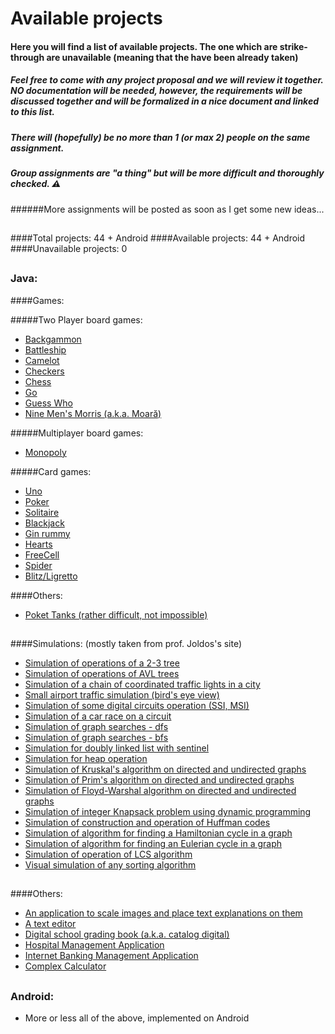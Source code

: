 # Available projects

#### Here you will find a list of available projects. The one which are strike-through are unavailable (meaning that the have been already taken)
##### Feel free to come with any project proposal and we will review it together. _*NO*_ documentation will be needed, however, the requirements will be discussed together and will be formalized in a nice document and linked to this list.
##### There will (hopefully) be no more than 1 (or max 2) people on the same assignment. 
##### Group assignments are "a thing" but will be more difficult and thoroughly checked. :warning: 

######More assignments will be posted as soon as I get some new ideas...

##

####Total projects: 44 + Android
####Available projects: 44 + Android
####Unavailable projects: 0

##


### Java:

####Games:

#####Two Player board games:
- [Backgammon](https://en.wikipedia.org/wiki/Backgammon)
- [Battleship](https://en.wikipedia.org/wiki/Battleship_(game))
- [Camelot](https://en.wikipedia.org/wiki/Camelot_(board_game))
- [Checkers](https://en.wikipedia.org/wiki/Checkers)
- [Chess](https://en.wikipedia.org/wiki/Chess)
- [Go](https://en.wikipedia.org/wiki/Go_(board_game))
- [Guess Who](https://en.wikipedia.org/wiki/Guess_Who%3F)
- [Nine Men's Morris (a.k.a. Moară)](https://en.wikipedia.org/wiki/Nine_Men%27s_Morris)


#####Multiplayer board games:
- [Monopoly](https://en.wikipedia.org/wiki/Monopoly_(game))

#####Card games:
- [Uno](https://en.wikipedia.org/wiki/Uno_(card_game))
- [Poker](https://en.wikipedia.org/wiki/Poker)
- [Solitaire](https://en.wikipedia.org/wiki/Patience_(game))
- [Blackjack](https://en.wikipedia.org/wiki/Blackjack)
- [Gin rummy](https://en.wikipedia.org/wiki/Gin_rummy)
- [Hearts](https://en.wikipedia.org/wiki/Hearts)
- [FreeCell](https://en.wikipedia.org/wiki/FreeCell)
- [Spider](https://en.wikipedia.org/wiki/Spider_(solitaire))
- [Blitz/Ligretto](https://en.wikipedia.org/wiki/Ligretto)

####Others:
- [Poket Tanks (rather difficult, not impossible)](https://en.wikipedia.org/wiki/Pocket_Tanks)
##
####Simulations: (mostly taken from prof. Joldos's site)

-  [Simulation of operations of a 2-3 tree](http://users.utcluj.ro/~jim/OOPE/Resources/Laboratory/mini-details/2-3%20Tree%20Simulation.html) 
-  [Simulation of operations of AVL trees](http://users.utcluj.ro/~jim/OOPE/Resources/Laboratory/mini-details/AVL%252520Tree%252520Simulation.html)
-  [Simulation of a chain of coordinated traffic lights in a city](http://users.utcluj.ro/~jim/OOPE/Resources/Laboratory/mini-details/street.html)
-  [Small airport traffic simulation (bird's eye view)](http://users.utcluj.ro/~jim/OOPE/Resources/Laboratory/mini-details/airport.html)
-  [Simulation of some digital circuits operation (SSI, MSI)](http://users.utcluj.ro/~jim/OOPR/Resources/Laboratory/mini-details/circuit.html)
-  [Simulation of a car race on a circuit]()
-  [Simulation of graph searches - dfs](http://users.utcluj.ro/~jim/OOPE/Resources/Laboratory/mini-details/DFSSimulation.html)
-  [Simulation of graph searches - bfs](http://users.utcluj.ro/~jim/OOPE/Resources/Laboratory/mini-details/BFSSimulation.html)
-  [Simulation for doubly linked list with sentinel](http://users.utcluj.ro/~jim/OOPE/Resources/Laboratory/mini-details/DLLSimulation.html)
-  [Simulation for heap operation](http://users.utcluj.ro/~jim/OOPE/Resources/Laboratory/mini-details/Heap%2520Simulation.html)
-  [Simulation of Kruskal's algorithm on directed and undirected graphs](http://users.utcluj.ro/~jim/OOPE/Resources/Laboratory/mini-details/Kruskal.html)
-  [Simulation of Prim's algorithm on directed and undirected graphs](http://users.utcluj.ro/~jim/OOPE/Resources/Laboratory/mini-details/Prim.html)
-  [Simulation of Floyd-Warshal algorithm on directed and undirected graphs](http://users.utcluj.ro/~jim/OOPE/Resources/Laboratory/mini-details/Floyd.html)
-  [Simulation of integer Knapsack problem using dynamic programming](http://users.utcluj.ro/~jim/OOPE/Resources/Laboratory/mini-details/IntKnapsackDP.html)
-  [Simulation of construction and operation of Huffman codes](http://users.utcluj.ro/~jim/OOPE/Resources/Laboratory/mini-details/Huffman.html)
-  [Simulation of algorithm for finding a Hamiltonian cycle in a graph](http://users.utcluj.ro/~jim/OOPE/Resources/Laboratory/mini-details/Hamilton.html)
-  [Simulation of algorithm for finding an Eulerian cycle in a graph](http://users.utcluj.ro/~jim/OOPE/Resources/Laboratory/mini-details/Euler.html)
-  [Simulation of operation of LCS algorithm](http://users.utcluj.ro/~jim/OOPE/Resources/Laboratory/mini-details/LCS.html)
-  [Visual simulation of any sorting algorithm](https://www.youtube.com/watch?v=kPRA0W1kECg)
##

####Others:
-  [An application to scale images and place text explanations on them](http://users.utcluj.ro/~jim/OOPE/Resources/Laboratory/mini-details/annotate.html)
-  [A text editor](https://en.wikipedia.org/wiki/Text_editor)
-  [Digital school grading book (a.k.a. catalog digital)]()
-  [Hospital Management Application]()
-  [Internet Banking Management Application]()
-  [Complex Calculator]()
##


### Android:

- More or less all of the above, implemented on Android

##